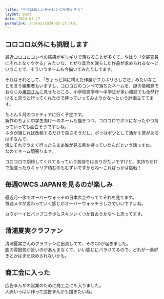 ```yaml
---
title: "今年は新しいチャレンジが増えそう"
layout: post
date: 2024-03-17
permalink: /notes/2024-03-17.html
---
```


## コロコロ以外にも挑戦します
最近コロコロコンペの結果がギリギリで落ちることが多くて、やはり「全審査員にそれとなくウケる」みたいな、とがり具合を減らした作品が求められるな〜ということで、そういうネームも今描いてみたりしてます。  
  
それはそれとして、「ちょっと斜に構えた作風がフカホリらしさだ」みたいなことを言う編集者もいますし、コロコロのコンペで落ちたネームを、謎の情報源でおなじみ[東西さん](https://manga-shinro.com)に見せたところ、小学校高学年〜中学生が多い雑誌でも全然行けると思うと行ってくれたので持っていってみようかな〜という計画立ててます。  
  
たぶん５月のコミティアに行く予定です。  
新作のちょい中学生向け〜のネームも描きつつ、コロコロでボツになったやつ持っていっても面白そうですしね。  
ネタが通じれば改稿するだけで良さそうだし、ボツはボツとして活かす道があるはずなんで、  
仮にそれでうまく行ったらまあ誰が見る目を持っていたんだという話っすね。  
なのでネーム頑張ります。  
  
コロコロで期待してくれてるっていう気持ちはありがたいですけど、気持ちだけで飯食ったりキャリア積むのもむずいですからね〜こればっかは挑戦！


## 毎週OWCS JAPANを見るのが楽しみ
最近月〜水でオーバーウォッチの日本大会やっててそれを見てます。  
毎週メタが変わっていく感じがオーバーウォッチらしさでいいですよね。  
  
カウボーイビバップコラボもスキンいくつか買おうかな〜と思ってます。

## 清浦夏実クラファン
清浦夏実さんのクラファンに出資してて、そのCDが届きました。  
曲の雰囲気が近いのがあんまなくて、いい感じにバラけてるので、どれが一番好きとかはまだ決められないかも。

## 商工会に入った
広告まんがの営業のために商工会にも入りました。  
人脈いっぱい作って広告まんがも描きたいね。  